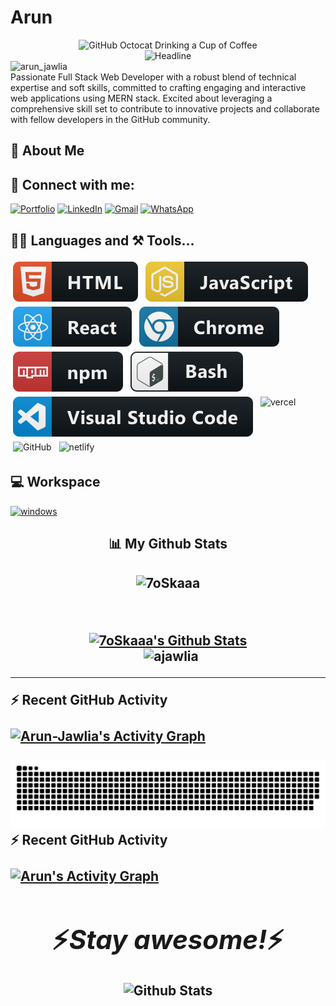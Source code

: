 # Arun
<!--[![Matrix SVG](https://raw.githubusercontent.com/rodrigograca31/rodrigograca31/master/matrix.svg)](https://www.youtube.com/watch?v=SDkAGkd4NLc) -->
<div width="80%">
 <div align=center>
        <img src="https://camo.githubusercontent.com/fccc48b6169ceac0aefe692ba3b97edd8ddcf66284362fec64c4117bbfb1c1ad/68747470733a2f2f6d656469612e67697068792e636f6d2f6d656469612f4356744e6538346868594639752f67697068792e676966" alt="GitHub Octocat Drinking a Cup of Coffee" height="300">
    </div>
    <div align=center>
        <img src="https://readme-typing-svg.herokuapp.com?color=%236FDA44&size=32&center=true&vCenter=true&width=600&height=50&lines=Hi+friends+I'm+Arun+%F0%9F%91%8B;MERN+Developer; Full+Stack+ Web+Developer; Problem+Solver;Interested+In+Learning";  alt="Headline" />
    </div>
</div>

 <div align="left"> <img src="https://komarev.com/ghpvc/?username=Arun-Jawlia&label=Profile%20views&color=0e75b6&style=flat" alt="arun_jawlia" /> </div>
<div >
  <div width="60%">
 Passionate Full Stack Web Developer with a robust blend of technical expertise and soft skills, committed to crafting engaging and interactive web applications using MERN stack. Excited about leveraging a comprehensive skill set to contribute to innovative projects and collaborate with fellow developers in the GitHub community.
  </div>

## 🚀 About Me 





<h2> 🤝 Connect with me:</h2>
 
[![Portfolio](https://img.shields.io/badge/Portfolio-000000?style=for-the-badge&logo=Portfolio&logoColor=white)](https://arun-jawlia.github.io/)
[![LinkedIn](https://img.shields.io/badge/LinkedIn-0077B5?style=for-the-badge&logo=linkedin&logoColor=white)](https://www.linkedin.com/in/arun-jawlia-0a262022b/)
[![Gmail](https://img.shields.io/badge/Gmail-D14836?style=for-the-badge&logo=gmail&logoColor=white)](mailto:arunkumar08.mk@gmail.com)
[![WhatsApp](https://img.shields.io/badge/WhatsApp-25D366?style=for-the-badge&logo=whatsapp&logoColor=white)](https://wa.me/+919718653508)

   <h2>🧑‍💻 Languages and ⚒️ Tools...</h2>
<p align="left">
   <img src="https://raw.githubusercontent.com/8bithemant/8bithemant/master/svg/dev/languages/html.svg" alt="html" style="vertical-align:top; margin:4px">   
  <img src="https://raw.githubusercontent.com/8bithemant/8bithemant/master/svg/dev/languages/js.svg" alt="js" style="vertical-align:top; margin:4px">
  <img src="https://raw.githubusercontent.com/8bithemant/8bithemant/master/svg/dev/frameworks/react.svg" alt="react" style="vertical-align:top; margin:4px">
  <img src="https://raw.githubusercontent.com/8bithemant/8bithemant/master/svg/dev/misc/chrome.svg" alt="chrome" style="vertical-align:top; margin:4px">
  <img src="https://raw.githubusercontent.com/8bithemant/8bithemant/master/svg/dev/services/npm.svg" alt="npm" style="vertical-align:top; margin:4px">
  <img src="https://raw.githubusercontent.com/8bithemant/8bithemant/master/svg/dev/tools/bash.svg" alt="bash" style="vertical-align:top; margin:4px">
  <img src="https://raw.githubusercontent.com/8bithemant/8bithemant/master/svg/dev/tools/visualstudio_code.svg" alt="vscode" style="vertical-align:top; margin:4px">
  <img alt="vercel" src="https://img.shields.io/badge/Vercel-000000?style=for-the-badge&logo=vercel&logoColor=white" style="vertical-align:top; margin:4px" >
  <img alt="GitHub" src="https://img.shields.io/badge/github-%23181717.svg?style=plastic&logo=github&logoColor=white" style="vertical-align:top; margin:4px">
  <img alt="netlify" src="https://img.shields.io/badge/Netlify-00C7B7?style=for-the-badge&logo=netlify&logoColor=white" style="vertical-align:top; margin:4px">
</p>





<h2>💻 Workspace</h2>

[![windows](https://img.shields.io/badge/Windows-0078D6?style=for-the-badge&logo=windows&logoColor=white)](https://arun-jawlia.github.io/)






<h2 align="center">📊 My Github Stats<h2>

<div>
  
<p align="center"><img src="https://github-readme-streak-stats.herokuapp.com/?user=Arun-Jawlia&theme=algolia" alt="7oSkaaa" /></p>


  <br/>
  <p align="center">
    <a href="https://github.com/anuraghazra/github-readme-stats"><img alt="7oSkaaa's Github Stats" src="https://github-readme-stats.vercel.app/api?username=Arun-Jawlia&show_icons=true&count_private=true&theme=algolia" height="192px"/></a>
<br/>
  &nbsp;
	  <img src="https://github-readme-stats.vercel.app/api/top-langs?username=Arun-Jawlia&langs_count=10&show_icons=true&locale=en&layout=compact&theme=algolia" alt="ajawlia" height="192px"/>
  <br/>
  </p>

----

  <summary><b>⚡ Recent GitHub Activity</b></summary>
  <br/>
   <a href="https://github.com/Arun-Jawlia"><img alt="Arun-Jawlia's Activity Graph" src="https://activity-graph.herokuapp.com/graph?username=Arun-Jawlia&custom_title=Arun-Jawlia%20Contribution%20Graph&theme=react-dark" /></a>
  <br/>
<div>
</br>


<div align="center">
  <a href="https://www.linkedin.com/in/arun-jawlia-0a262022b/"> 
  <img  src="https://github.com/1999AZZAR/1999AZZAR/blob/main/resources/img/grid-snake.svg" alt="snake" /></a>
</div>

<div>
 <summary><b>⚡ Recent GitHub Activity</b></summary>
  <br/>
   <a href="https://github.com/Arun-Jawlia"><img alt="Arun's Activity Graph" src="https://activity-graph.herokuapp.com/graph?username=Arun-Jawlia&custom_title=Arun-Jawlia's%20Contribution%20Graph&theme=react-dark" /></a>
  <br/>
</div>

<!--
<div>
<p align="center">
<div align=center>
  <a href="https://github.com/Arun-Jawlia/github-profile-trophy" title="Go to Source">
      <img align="center" width=100% src="https://github-profile-trophy.vercel.app/?username=Arun-Jawlia&theme=radical&margin-h=15&margin-w=5&no-bg=true" alt="TROPHY" />
    </a>
</div>
</p>
</div>

-->


<h1 align='center'>⚡️<i>Stay awesome!</i>⚡️</h1>
<p align="center">
        <img src="https://raw.githubusercontent.com/mayhemantt/mayhemantt/Update/svg/Bottom.svg" alt="Github Stats" />
</p>
  

